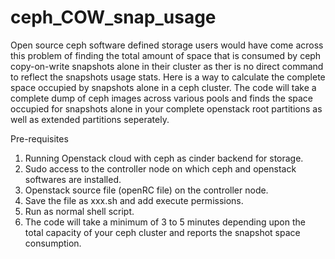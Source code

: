 # ceph_COW_snap_usage
Open source ceph software defined storage users would have come across this problem of finding the total amount of space that is consumed by ceph copy-on-write snapshots alone in their cluster as ther is no direct command to reflect the snapshots usage stats. Here is a way to calculate the complete space occupied by snapshots alone in a ceph cluster. The code will take a complete dump of ceph images across various pools and finds the space occupied for snapshots alone in your complete openstack root partitions as well as extended partitions seperately.

Pre-requisites
  1. Running Openstack cloud with ceph as cinder backend for storage.
  2. Sudo access to the controller node on which ceph and openstack softwares are installed.
  3. Openstack source file (openRC file) on the controller node.
  4. Save the file as xxx.sh and add execute permissions.
  5. Run as normal shell script.
  6. The code will take a minimum of 3 to 5 minutes depending upon the total capacity of your ceph cluster and reports the snapshot space consumption.
